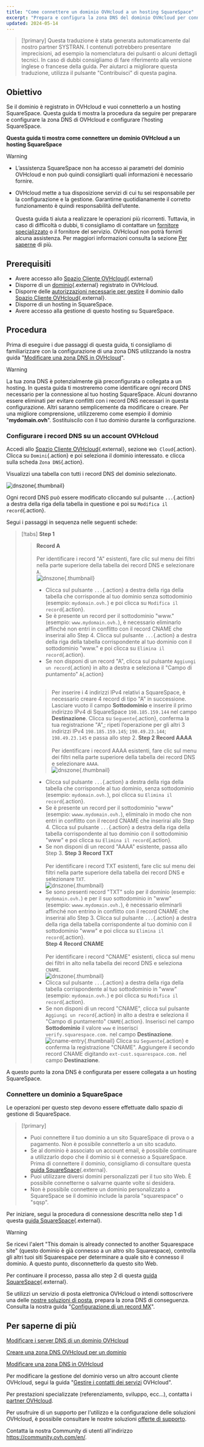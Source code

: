 ```yaml
---
title: "Come connettere un dominio OVHcloud a un hosting SquareSpace"
excerpt: "Prepara e configura la zona DNS del dominio OVHcloud per connetterla a un hosting SquareSpace"
updated: 2024-05-14
---
```


> [!primary]
> Questa traduzione è stata generata automaticamente dal nostro partner SYSTRAN. I contenuti potrebbero presentare imprecisioni, ad esempio la nomenclatura dei pulsanti o alcuni dettagli tecnici. In caso di dubbi consigliamo di fare riferimento alla versione inglese o francese della guida. Per aiutarci a migliorare questa traduzione, utilizza il pulsante "Contribuisci" di questa pagina.
>

## Obiettivo

Se il dominio è registrato in OVHcloud e vuoi connetterlo a un hosting SquareSpace. Questa guida ti mostra la procedura da seguire per preparare e configurare la zona DNS di OVHcloud e configurare l’hosting SquareSpace.

**Questa guida ti mostra come connettere un dominio OVHcloud a un hosting SquareSpace**

> [!warning]
>
> - L’assistenza SquareSpace non ha accesso ai parametri del dominio OVHcloud e non può quindi consigliarti quali informazioni è necessario fornire.
>
> - OVHcloud mette a tua disposizione servizi di cui tu sei responsabile per la configurazione e la gestione. Garantirne quotidianamente il corretto funzionamento è quindi responsabilità dell’utente.<br><br> Questa guida ti aiuta a realizzare le operazioni più ricorrenti. Tuttavia, in caso di difficoltà o dubbi, ti consigliamo di contattare un [fornitore specializzato](/links/partner) o il fornitore del servizio. OVHcloud non potrà fornirti alcuna assistenza. Per maggiori informazioni consulta la sezione [Per saperne](#go-further) di più.
>

## Prerequisiti

- Avere accesso allo [Spazio Cliente OVHcloud](/links/manager){.external}
- Disporre di un [dominio](/links/web/domains){.external} registrato in OVHcloud.
- Disporre delle [autorizzazioni necessarie per gestire](/pages/account_and_service_management/account_information/managing_contacts) il dominio dallo [Spazio Cliente OVHcloud](/links/manager){.external}.
- Disporre di un hosting in SquareSpace.
- Avere accesso alla gestione di questo hosting su SquareSpace.

## Procedura

Prima di eseguire i due passaggi di questa guida, ti consigliamo di familiarizzare con la configurazione di una zona DNS utilizzando la nostra guida "[Modificare una zona DNS in OVHcloud](/pages/web_cloud/domains/dns_zone_edit)".

> [!warning]
>
> La tua zona DNS è potenzialmente già preconfigurata o collegata a un hosting. In questa guida ti mostreremo come identificare ogni record DNS necessario per la connessione al tuo hosting SquareSpace. Alcuni dovranno essere eliminati per evitare conflitti con i record DNS necessari in questa configurazione. Altri saranno semplicemente da modificare o creare. Per una migliore comprensione, utilizzeremo come esempio il dominio "**mydomain.ovh**". Sostituiscilo con il tuo dominio durante la configurazione.

### Configurare i record DNS su un account OVHcloud

Accedi allo [Spazio Cliente OVHcloud](/links/manager){.external}, sezione `Web Cloud`{.action}. Clicca su `Domini`{.action} e poi seleziona il dominio interessato. e clicca sulla scheda `Zona DNS`{.action}.

Visualizzi una tabella con tutti i record DNS del dominio selezionato.

![dnszone](images/tab.png){.thumbnail}

Ogni record DNS può essere modificato cliccando sul pulsante `...`{.action} a destra della riga della tabella in questione e poi su `Modifica il record`{.action}.

Segui i passaggi in sequenza nelle seguenti schede:

> [!tabs]
> **Step 1**
>> **Record A**<br><br>
>> Per identificare i record "A" esistenti, fare clic sul menu dei filtri nella parte superiore della tabella dei record DNS e selezionare `A`.<br>
>> ![dnszone](images/filter-a.png){.thumbnail}<br>
>> - Clicca sul pulsante `...`{.action} a destra della riga della tabella che corrisponde al tuo dominio senza sottodominio (esempio: `mydomain.ovh.`) e poi clicca su `Modifica il record`{.action}.<br>
>> - Se è presente un record per il sottodominio "www." (esempio: `www.mydomain.ovh.`), è necessario eliminarlo affinché non entri in conflitto con il record CNAME che inserirai allo Step 4. Clicca sul pulsante `...`{.action} a destra della riga della tabella corrispondente al tuo dominio con il sottodominio "www." e poi clicca su `Elimina il record`{.action}.<br>
>> - Se non disponi di un record "A", clicca sul pulsante `Aggiungi un record`{.action} in alto a destra e seleziona il "Campo di puntamento" `A`{.action}<br><br>
>>> Per inserire i 4 indirizzi IPv4 relativi a SquareSpace, è necessario creare 4 record di tipo "A" in successione.
>>> Lasciare vuoto il campo **Sottodominio** e inserire il primo indirizzo IPv4 di SquareSpace `198.185.159.144` nel campo **Destinazione**.
>>> Clicca su `Seguente`{.action}, conferma la tua registrazione "A",; ripeti l’operazione per gli altri 3 indirizzi IPv4 `198.185.159.145`; `198.49.23.144`; `198.49.23.145` e passa allo step 2.
> **Step 2**
>> **Record AAAA**<br><br>
>>  Per identificare i record AAAA esistenti, fare clic sul menu dei filtri nella parte superiore della tabella dei record DNS e selezionare `AAAA`.<br>
>> ![dnszone](images/filter-aaaa.png){.thumbnail}<br>
>> - Clicca sul pulsante `...`{.action} a destra della riga della tabella che corrisponde al tuo dominio, senza sottodominio (esempio: `mydomain.ovh.`), poi clicca su `Elimina il record`{.action}.<br>
>> - Se è presente un record per il sottodominio "www" (esempio: `wwww.mydomain.ovh.`), eliminalo in modo che non entri in conflitto con il record CNAME che inserirai allo Step 4. Clicca sul pulsante `...`{.action} a destra della riga della tabella corrispondente al tuo dominio con il sottodominio "www" e poi clicca su `Elimina il record`{.action}.<br>
>> - Se non disponi di un record "AAAA" esistente, passa allo Step 3.
> **Step 3**
>> **Record TXT**<br><br>
>> Per identificare i record TXT esistenti, fare clic sul menu dei filtri nella parte superiore della tabella dei record DNS e selezionare `TXT`.<br>
>> ![dnszone](images/filter-txt.png){.thumbnail}<br>
>> - Se sono presenti record "TXT" solo per il dominio (esempio: `mydomain.ovh.`) e per il suo sottodominio in "www" (esempio: `wwww.mydomain.ovh.`), è necessario eliminarli affinché non entrino in conflitto con il record CNAME che inserirai allo Step 3. Clicca sul pulsante `...`{.action} a destra della riga della tabella corrispondente al tuo dominio con il sottodominio "www" e poi clicca su `Elimina il record`{.action}.<br>
> **Step 4**
>> **Record CNAME**<br><br>
>> Per identificare i record "CNAME" esistenti, clicca sul menu dei filtri in alto nella tabella dei record DNS e seleziona `CNAME`.<br>
>> ![dnszone](images/filter-cname.png){.thumbnail}
>> - Clicca sul pulsante `...`{.action} a destra della riga della tabella corrispondente al tuo sottodominio in "www" (esempio: `mydomain.ovh.`) e poi clicca su `Modifica il record`{.action}.<br>
>> - Se non disponi di un record "CNAME", clicca sul pulsante `Aggiungi un record`{.action} in alto a destra e seleziona il "Campo di puntamento" `CNAME`{.action}.
>> Inserisci nel campo **Sottodominio** il valore `www` e inserisci `verify.squarespace.com.` nel campo **Destinazione**.<br>
>> ![cname-entry](images/add-an-entry-to-the-dns-zone-cname-squarespace.png){.thumbnail}
>> Clicca su `Seguente`{.action} e conferma la registrazione "CNAME".
>> Aggiungere il secondo record CNAME digitando `ext-cust.squarespace.com.` nel campo **Destinazione**.<br>

A questo punto la zona DNS è configurata per essere collegata a un hosting SquareSpace.

### Connettere un dominio a SquareSpace

Le operazioni per questo step devono essere effettuate dallo spazio di gestione di SquareSpace.

> [!primary]
>
> - Puoi connettere il tuo dominio a un sito SquareSpace di prova o a pagamento. Non è possibile connetterlo a un sito scaduto.
> - Se al dominio è associato un account email, è possibile continuare a utilizzarlo dopo che il dominio si è connesso a SquareSpace. Prima di connettere il dominio, consigliamo di consultare questa [guida SquareSpace](https://support.squarespace.com/hc/it/articles/217601877-Usare-un-indirizzo-email-di-dominio-personalizzato-di-cui-gi%C3%A0-disponi-con-Squarespace){.external}.
> - Puoi utilizzare diversi domini personalizzati per il tuo sito Web. È possibile connetterne o salvarne quante volte si desidera.
> - Non è possibile connettere un dominio personalizzato a SquareSpace se il dominio include la parola "squarespace" o "sqsp".

Per iniziare, segui la procedura di connessione descritta nello step 1 di questa [guida SquareSpace](https://support.squarespace.com/hc/it/articles/12880712406797-Collegare-un-dominio-OVHcloud-al-sito-Squarespace){.external}.

> [!warning]
>
> Se ricevi l'alert "This domain is already connected to another Squarespace site" (questo dominio è già connesso a un altro sito Squarespace), controlla gli altri tuoi siti Squarespace per determinare a quale sito è connesso il dominio. A questo punto, disconnetterlo da questo sito Web.

Per continuare il processo, passa allo step 2 di questa [guida SquareSpace](https://support.squarespace.com/hc/it/articles/12880712406797-Collegare-un-dominio-OVHcloud-al-sito-Squarespace){.external}.

Se utilizzi un servizio di posta elettronica OVHcloud o intendi sottoscrivere una delle [nostre soluzioni di posta](/links/web/emails), prepara la zona DNS di conseguenza. Consulta la nostra guida "[Configurazione di un record MX](/pages/web_cloud/domains/dns_zone_mx)".

## Per saperne di più <a name="go-further"></a>

[Modificare i server DNS di un dominio OVHcloud](/pages/web_cloud/domains/dns_server_general_information)

[Creare una zona DNS OVHcloud per un dominio](/pages/web_cloud/domains/dns_zone_create)

[Modificare una zona DNS in OVHcloud](/pages/web_cloud/domains/dns_zone_edit)

Per modificare la gestione del dominio verso un altro account cliente OVHcloud, segui la guida "[Gestire i contatti dei servizi](/pages/account_and_service_management/account_information/managing_contacts) OVHcloud".

Per prestazioni specializzate (referenziamento, sviluppo, ecc...), contatta i [partner OVHcloud](/links/partner).
 
Per usufruire di un supporto per l'utilizzo e la configurazione delle soluzioni OVHcloud, è possibile consultare le nostre soluzioni [offerte di supporto](/links/support).
 
Contatta la nostra Community di utenti all'indirizzo <https://community.ovh.com/en/>.